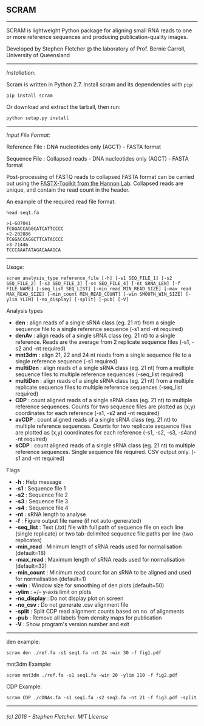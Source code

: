 SCRAM
---
___

SCRAM is lightweight Python package for aligning small RNA reads to one or more reference sequences and producing publication-quality images.

Developed by Stephen Fletcher @ the laboratory of Prof. Bernie Carroll, University of Queensland

___
*Installation:*

Scram is written in Python 2.7.  Install scram and its dependencies with `pip`:

`pip install scram`

Or download and extract the tarball, then run:

`python setup.py install` 

___
*Input File Format:*

Reference File : DNA nucleotides only (AGCT) - FASTA format

Sequence File : Collapsed reads - DNA nucleotides only (AGCT) - FASTA format

Post-processing of FASTQ reads to collapsed FASTA format can be carried out using the [FASTX-Toolkit from the Hannon Lab](http://hannonlab.cshl.edu/fastx_toolkit/). Collapsed reads are unique, and contain the read count in the header.

An example of the required read file format:
    
`head seq1.fa`
    
    >1-607041
    TCGGACCAGGCATCATTCCCC
    >2-202886
    TCGGACCAGGCTTCATACCCC
    >3-71446
    TCCCAAATATAGACAAAGCA
___

*Usage:*

`scram analysis_type reference_file [-h] [-s1 SEQ_FILE_1] [-s2 SEQ_FILE_2] [-s3 SEQ_FILE_3] [-s4 SEQ_FILE_4] [-nt SRNA_LEN] [-f FILE_NAME] [-seq_list SEQ_LIST] [-min_read MIN_READ_SIZE] [-max_read MAX_READ_SIZE] [-min_count MIN_READ_COUNT] [-win SMOOTH_WIN_SIZE] [-ylim YLIM] [-no_display] [-split] [-pub] [-V]`

Analysis types

* **den** : align reads of a single sRNA class (eg. 21 nt) from a single sequence file to a single reference sequence (-s1 and -nt required)
* **denAv** : align reads of a single sRNA class (eg. 21 nt) to a single reference. Reads are the average from 2 replicate sequence files (-s1, -s2 and -nt required)
* **mnt3dm** : align 21, 22 and 24 nt reads from a single sequence file to a single reference sequence (-s1 required)
* **multiDen** : align reads of a single sRNA class (eg. 21 nt) from a multiple sequence files to multiple reference sequences (-seq_list required)
* **multiDen** : align reads of a single sRNA class (eg. 21 nt) from a multiple replicate sequence files to multiple reference sequences (-seq_list required)
* **CDP** : count aligned reads of a single sRNA class (eg. 21 nt) to multiple reference sequences. Counts for two sequence files are plotted as (x,y) coordinates for each reference (-s1, -s2 and -nt required)
* **avCDP** : count aligned reads of a single sRNA class (eg. 21 nt) to multiple reference sequences. Counts for two replicate sequence files are plotted as (x,y) coordinates for each reference (-s1, -s2, -s3, -s4and -nt required)
* **sCDP** : count aligned reads of a single sRNA class (eg. 21 nt) to multiple reference sequences. Single sequence file required. CSV output only. (-s1 and -nt required)

Flags

* **-h** : Help message
* **-s1** : Sequence file 1
* **-s2** : Sequence file 2
* **-s3** : Sequence file 3
* **-s4** : Sequence file 4
* **-nt** : sRNA length to analyse
* **-f** : Figure output file name (if not auto-generated)
* **-seq_list** : Text (.txt) file with full path of sequence file on each line (single replicate) or two tab-delimited sequence file paths per line (two replicates)
* **-min_read** : Minimum length of sRNA reads used for normalisation (default=18)
* **-max_read** : Maximum length of sRNA reads used for normalisation (default=32)
* **-min_count** : Minimum read count for an sRNA to be aligned and used for normalisation (default=1)
* **-win** : Window size for smoothing of den plots (default=50)
* **-ylim** : +/- y-axis limit on plots
* **-no_display** : Do not display plot on screen
* **-no_csv** : Do not generate .csv alignment file
* **-split** : Split CDP read alignment counts based on no. of alignments
* **-pub** : Remove all labels from density maps for publication
* **-V** : Show program's version number and exit

___

den example:

`scram den ./ref.fa -s1 seq1.fa -nt 24 -win 30 -f fig1.pdf`

mnt3dm Example:

`scram mnt3dm ./ref.fa -s1 seq1.fa -win 20 -ylim 110 -f fig2.pdf`

CDP Example:

`scram CDP ./cDNAs.fa -s1 seq1.fa -s2 seq2.fa -nt 21 -f fig3.pdf -split`

___

###### (c) 2016 - Stephen Fletcher. MIT License